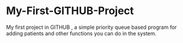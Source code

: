 # My-First-GITHUB-Project
My first project in GITHUB , a simple priority queue based program for adding patients and other functions you can do in the system.
